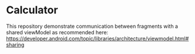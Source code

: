 # Calculator
This repository demonstrate communication between fragments with a shared viewModel as recommended here:
https://developer.android.com/topic/libraries/architecture/viewmodel.html#sharing
